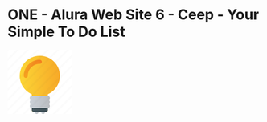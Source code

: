 # ONE - Alura Web Site 6 - Ceep - Your Simple To Do List

![NPM](https://github.com/jhonncamarg0/ONE-Web-6-Ceep/blob/main/assets/img/icon.png)
